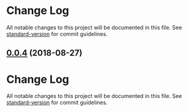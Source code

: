 # Change Log

All notable changes to this project will be documented in this file. See [standard-version](https://github.com/conventional-changelog/standard-version) for commit guidelines.

<a name="0.0.4"></a>
## [0.0.4](https://bitbucket.org/hotcakedevs/hotcakeapp/compare/v0.0.3...v0.0.4) (2018-08-27)



# Change Log

All notable changes to this project will be documented in this file. See [standard-version](https://github.com/conventional-changelog/standard-version) for commit guidelines.
